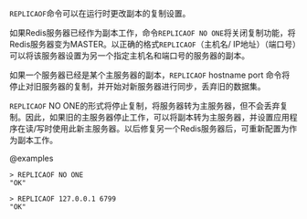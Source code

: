 `REPLICAOF`命令可以在运行时更改副本的复制设置。

如果Redis服务器已经作为副本工作，命令`REPLICAOF NO ONE`将关闭复制功能，将Redis服务器变为MASTER。以正确的格式`REPLICAOF`（主机名/ IP地址）（端口号）可以将该服务器设置为另一个指定主机名和端口号的服务器的副本。

如果一个服务器已经是某个主服务器的副本，`REPLICAOF` hostname port 命令将停止对旧服务器的复制，并开始对新服务器进行同步，丢弃旧的数据集。

`REPLICAOF` NO ONE的形式将停止复制，将服务器转为主服务器，但不会丢弃复制。因此，如果旧的主服务器停止工作，可以将副本转为主服务器，并设置应用程序在读/写时使用此新主服务器。以后修复另一个Redis服务器后，可重新配置为作为副本工作。

@examples

```
> REPLICAOF NO ONE
"OK"

> REPLICAOF 127.0.0.1 6799
"OK"
```
